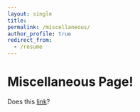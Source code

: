 ```yaml
---
layout: single
title:
permalink: /miscellaneous/
author_profile: true
redirect_from:
  - /resume
---
```


# Miscellaneous Page!

Does this [link](/miscellaneous/mdp-admissions/)?
